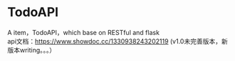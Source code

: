 # TodoAPI
A item，TodoAPI，which base on RESTful and flask</br>
api文档：https://www.showdoc.cc/1330938243202119 (v1.0未完善版本，新版本writing。。。）
